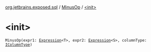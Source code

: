 [org.jetbrains.exposed.sql](../index.md) / [MinusOp](index.md) / [&lt;init&gt;](.)

# &lt;init&gt;

`MinusOp(expr1: `[`Expression`](../-expression/index.md)`<T>, expr2: `[`Expression`](../-expression/index.md)`<S>, columnType: `[`IColumnType`](../-i-column-type/index.md)`)`